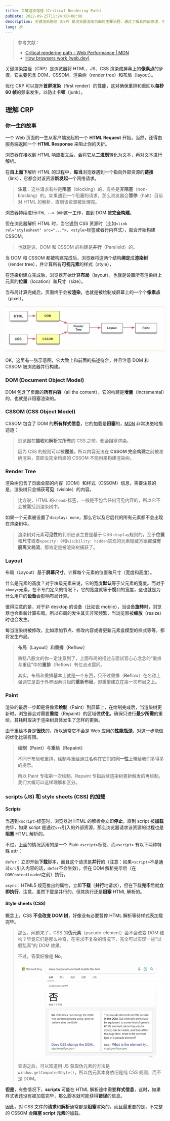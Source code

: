 ```yaml
---
title: 关键渲染路径（Critical Rendering Path）
pubDate: 2022-09-25T11:24:00+08:00
description: 关键渲染路径（CSP）是浏览器渲染页面的主要流程，通过了解其内部原理，可对前端性能优化起到重要的指示作用。
lang: zh
---
```


> 参考文献：
>
> - [Critical rendering path - Web Performance | MDN ](https://developer.mozilla.org/en-US/docs/Web/Performance/Critical_rendering_path)
> - [How browsers work (web.dev)](https://web.dev/howbrowserswork/)

关键渲染路径（CRP）是浏览器将 HTML、JS、CSS 渲染成屏幕上的**像素点**的步骤，它主要包含 DOM，CSSOM，渲染树（render tree）和布局（layout）。

优化 CRP 可以提升**首屏渲染**（first render）的性能，这对确保重排和重回以**每秒 60 帧**的频率发生，以防止**卡顿**（junk）。

## 理解 CRP

### 你一生的故事

一个 Web 页面的一生从客户端发起的一个 **HTML Request** 开始，当然，还得由服务端返回一个 **HTML Response** 来阻止你的夭折。

浏览器在接收到 HTML 响应报文后，会将它从**二进制**转化为文本，再对文本进行解析。

在**自上而下**解析 HTML 的过程中，**每当**浏览器遇到一个指向外部资源的**链接**（link），它都会对该资源**新发起**一个网络请求。

> **注意**：这些请求有些是**阻塞**（blocking）的，有些是**非阻塞**（non-blocking）的。如果遇到一个阻塞的请求，那么浏览器会**暂停**（halt）目前对 HTML 的解析，直到该资源被处理完。

浏览器持续进行`HTML --> DOM`这一工作，直到 DOM 被**完全构建**。

但在浏览器解析 HTML 时，当它遇到 CSS 资源时（比如`<link rel="stylesheet" src="...">`、`<style>`标签或者行内样式），就会开始构建 CSSOM。

> 也就是说，DOM 和 CSSOM 的构建是**并行**（Paralleld）的。

当 DOM 和 CSSOM 都被构建完成后，浏览器将这两个结构**绑定**成**渲染树**（render tree），并计算所有**可视元素**的样式（style），

在渲染树建立完成后，浏览器开始计算**布局**（layout），也就是设置所有渲染树上元素的**位置**（location）和**尺寸**（size）。

当布局计算完成后，页面终于会被**渲染**，也就是被绘制成屏幕上的一个个**像素点**（pixel）。

![Critical rendering path](../../assets/critical-rendering-path/render.webp)

OK，这里有一张示意图，它大致上和前面的描述符合，并且注意 DOM 和 CSSOM 被浏览器并行构建。

### DOM (Document Object Model)

DOM 包含了页面的**所有内容**（all the content），它的构建是**增量**（Incremental）的，也就是非阻塞渲染的。

### CSSOM (CSS Object Model)

CSSOM 包含了 DOM 的**所有样式信息**，它的加载是**阻塞**的，[MDN](https://developer.mozilla.org/en-US/docs/Web/Performance/Critical_rendering_path) 非常决绝地描述道：

> 浏览器在**接收**和**解析**完**所有**的 CSS 之前，都会阻塞渲染。
>
> 因为 CSS 的规则可以被**覆盖**，所以内容无法在 **CSSOM 完全构建**之前被准确渲染，意即没完全构建的 CSSOM 不能用来构建渲染树。

### Render Tree

渲染树包含了页面全部的内容（DOM）和样式（CSSOM）信息，需要注意的是，渲染树只会捕获**可见**（visible）的内容。

> 比方说，HTML 的`<head>`标签，一般是不包含任何可见内容的，所以它不会被囊括到渲染树中。

如果一个元素被设置了`display: none`，那么它以及它后代的所有元素都不会出现在渲染树中。

> 渲染树对元素**可见性**的判断应该主要是基于 CSS `display`规则的，至于**位置**和**尺寸**或者`opacity: 0`和`visibility: hidden`实现的元素隐藏方案都**没有脱离文档流**，那肯定是被渲染树捕获了。

### Layout

布局（Layout）基于**屏幕尺寸**，计算每个元素的位置和尺寸（宽度和高度）。

什么是元素的高度？对于块级元素来说，它的宽度**默认**等于父元素的宽度。而对于`<body>`元素，在不专门定义的情况下，它的宽度就等于**视口**的宽度，这也就是为什么用户的**设备**会影响布局计算。

值得注意的是，对于非 desktop 的设备（比如说 mobile），当设备**旋转**时，浏览器也会重新计算布局。所以布局的发生其实非常频繁，当浏览器被**缩放**（resize）时也会发生。

每当渲染树被修改，比如添加节点、修改内容或者更新元素盒模型的样式等等，都将发生布局。

> **布局（Layout）和重排（Reflow）**
>
> 熟稔八股文的你一定注意到了，上面布局的描述与面试官心心念念的“重排与重绘”中的**重排**（Reflow）有亿点点雷同。
>
> 其实，布局和重排基本上就是一个东西，只不过重排（**Re**flow）在名称上强调它是由于外界因素引起的**重新布局**，即重排建立在第一次布局之上。

### Paint

渲染的最后一步即是将像素**绘制**（Paint）到屏幕上，在绘制完成后，当渲染树更新时，浏览器会对需要**重绘**（Repaint）的区域做**优化**，确保只进行**最少所需**的重绘，其耗时取决于渲染树具体发生了怎样的更新。

由于重绘本身是**很快**的，所以通常它不会是 Web 应用的**性能瓶颈**，对这一步能做的优化比较有限。

> **绘制（Paint）与重绘（Repaint）**
>
> 不同于布局和重排，绘制与重绘通过名称在它们的**同一性**上带给我们多得多的提示。
>
> 所以 Paint 专指第一次绘制，Repaint 专指后续渲染树更新触发的再绘制。我们大概可以这样理解和区分。

### scripts (JS) 和 style sheets (CSS) 的加载

#### Scripts

当遇到`<script>`标签时，浏览器对 HTML 的解析会立即**停止**，直到 script 被**加载**完毕，如果 script 是通过`src`引入的外部资源，那么浏览器请求该资源的过程也是**阻塞** HTML 解析的。

不过，上面的情况适用的是一个 Plain `<script>`标签，而`<script>` 有以下两种特殊 attr：

`defer`：立即开始**下载**脚本，而且这个请求是**并行**的（注意：如果`<script>`不是通过`src`引入内容的话，`defer`不会生效），但在 DOM 解析完毕后（在`DOMContentLoaded`之前）执行。

`async`：HTML5 规范推出的属性，立即**下载**（**并行**地请求），但在下载**完毕**后就**立即执行**。注意，虽然下载是并行的，但其执行还是**阻塞** HTML 解析的。

#### Style sheets (CSS)

概念上，CSS **不会改变 DOM 树**，好像没有必要暂停 HTML 解析等待样式表加载完毕。

> 那么，问题来了，CSS 的**伪元素**（pseudo-element）会不会改变 DOM 结构？毕竟它们是那么神奇，在需求不复杂的情况下，完全可以实现一些“以假乱真”的 DOM 效果。
>
> 不过，答案好像是 **No**。
>
> ![关键渲染路径流程图](../../assets/critical-rendering-path/css-mutate-dom.webp)
>
> 查询之后，可以知道用 JS 获取伪元素的方法是`window.getComputedStyle()`，所以伪元素本身依旧是纯 CSS 规则，而不是 DOM。

**但是**，有些情况下，**scripts** 可能在 HTML 解析途中需要**样式信息**，这时，如果样式表还没有被加载完毕，那么脚本就可能获得**错误**的信息。

因此，对 CSS 文件的**请求**和**解析**通常都是**阻塞**渲染的，而且最重要的是，不完整的 CSSOM 会**阻塞 script 元素**的加载。

